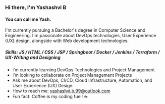 ### Hi there, I'm Yashashvi B
#### You can call me Yash.
I'm currently pursuing a Bachelor's degree in Computer Science and Engineering. I'm passionate about DevOps technologies, User Experience (UX) design, alongside with Web development technologies.


##### Skills: JS / HTML / CSS / JSP / Springboot / Docker / Jenkins / Terraform / UX-Writing and Designing

- I’m currently learning DevOps Technologies and Project Management 
- I’m looking to collaborate on Project Management Projects 
- Ask me about DevOps, CI/CD, Cloud Infrastructure, Automation, and User Experience (UX) Design 
- How to reach me: yashashvi.b.99@outlook.com 
- Fun fact: Coffee is my coding fuel! ☕️ 

